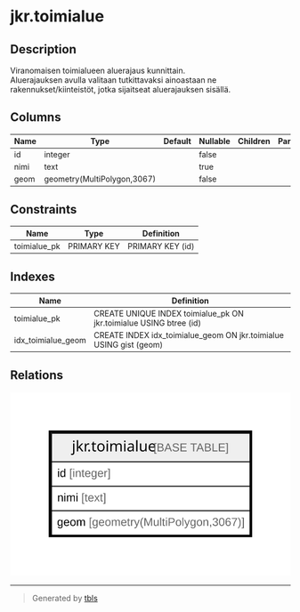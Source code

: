 # jkr.toimialue

## Description

Viranomaisen toimialueen aluerajaus kunnittain.  
Aluerajauksen avulla valitaan tutkittavaksi ainoastaan ne rakennukset/kiinteistöt, jotka sijaitseat aluerajauksen sisällä.

## Columns

| Name | Type | Default | Nullable | Children | Parents | Comment |
| ---- | ---- | ------- | -------- | -------- | ------- | ------- |
| id | integer |  | false |  |  |  |
| nimi | text |  | true |  |  |  |
| geom | geometry(MultiPolygon,3067) |  | false |  |  |  |

## Constraints

| Name | Type | Definition |
| ---- | ---- | ---------- |
| toimialue_pk | PRIMARY KEY | PRIMARY KEY (id) |

## Indexes

| Name | Definition |
| ---- | ---------- |
| toimialue_pk | CREATE UNIQUE INDEX toimialue_pk ON jkr.toimialue USING btree (id) |
| idx_toimialue_geom | CREATE INDEX idx_toimialue_geom ON jkr.toimialue USING gist (geom) |

## Relations

![er](jkr.toimialue.svg)

---

> Generated by [tbls](https://github.com/k1LoW/tbls)
